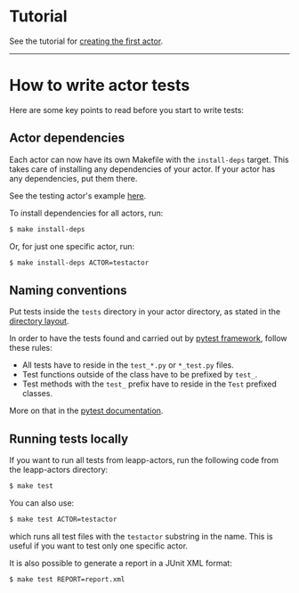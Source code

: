 # Tutorial
See the tutorial for [creating the first actor](https://leapp.readthedocs.io/en/latest/first-actor.html).

---

# How to write actor tests

Here are some key points to read before you start to write tests:

## Actor dependencies

Each actor can now have its own Makefile with the `install-deps` target. This
takes care of installing any dependencies of your actor. If your actor has
any dependencies, put them there.

See the testing actor's example [here](repos/common/actors/testactor/Makefile).

To install dependencies for all actors, run:

``` bash
$ make install-deps
```

Or, for just one specific actor, run:

``` bash
$ make install-deps ACTOR=testactor
```

## Naming conventions

Put tests inside the `tests` directory in your actor directory, as stated in the
[directory layout](https://leapp.readthedocs.io/en/latest/best-practises.html#repository-directory-layout).

In order to have the tests found and carried out by
[pytest framework](https://pytest.org), follow these rules:
- All tests have to reside in the `test_*.py` or `*_test.py` files.
- Test functions outside of the class have to be  prefixed by `test_`.
- Test methods with the `test_` prefix have to reside in the `Test` prefixed classes.

More on that in the [pytest documentation](https://docs.pytest.org/en/latest/goodpractices.html#conventions-for-python-test-discovery).

## Running tests locally

If you want to run all tests from leapp-actors, run the following code from
the leapp-actors directory:

``` bash
$ make test
```

You can also use:

``` bash
$ make test ACTOR=testactor
```

which runs all test files with the `testactor` substring in the name. This is
useful if you want to test only one specific actor.

It is also possible to generate a report in a JUnit XML format:

``` bash
$ make test REPORT=report.xml
```
